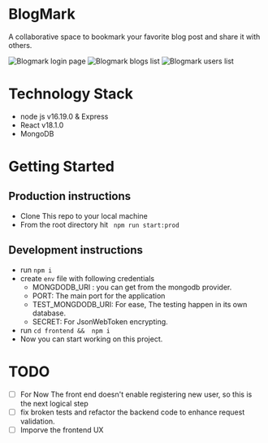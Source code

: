 # BlogMark
A collaborative space to bookmark your favorite blog post and share it with others. 

![Blogmark login page]("pictures\login1.PNG")
![Blogmark blogs list]("pictures\blogs.PNG")
![Blogmark users list]("pictures\Capture.PNG")
# Technology Stack
- node js v16.19.0 & Express
- React v18.1.0
- MongoDB

# Getting Started
## Production instructions
- Clone This repo to your local machine
- From the root directory hit ``` npm run start:prod```

## Development instructions
- run ``` npm i ```
- create ```env``` file with following credentials
  - MONGDODB_URI : you can get from the mongodb provider.
  - PORT: The main port for the application
  - TEST_MONGDODB_URI: For ease, The testing happen in its own database.
  - SECRET: For JsonWebToken encrypting.
- run ```cd frontend &&  npm i ```
- Now you can start working on this project.

# TODO
- [ ] For Now The front end doesn't enable registering new user, so this is the next logical step
- [ ] fix broken tests and refactor the backend code to enhance request validation.
- [ ] Imporve the frontend UX